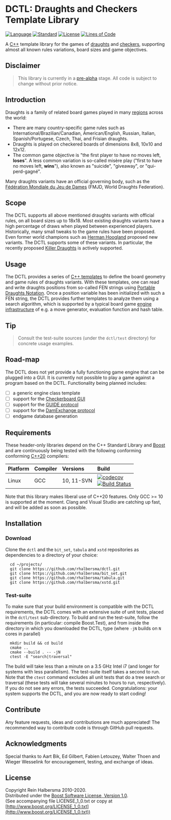 # DCTL: Draughts and Checkers Template Library

[![Language](https://img.shields.io/badge/language-C++-blue.svg)](https://isocpp.org/)
[![Standard](https://img.shields.io/badge/c%2B%2B-20-blue.svg)](https://en.wikipedia.org/wiki/C%2B%2B#Standardization)
[![License](https://img.shields.io/badge/license-Boost-blue.svg)](https://opensource.org/licenses/BSL-1.0)
[![Lines of Code](https://tokei.rs/b1/github/rhalbersma/dctl?category=code)](https://github.com/rhalbersma/dctl)

A [C++](http://isocpp.org) template library for the games of [draughts](http://en.wikipedia.org/wiki/Draughts) and [checkers](http://en.wikipedia.org/wiki/Checkers_(disambiguation)), supporting almost all known rules variations, board sizes and game objectives.

## Disclaimer

> This library is currently in a [pre-alpha](https://en.wikipedia.org/wiki/Software_release_life_cycle#Pre-alpha) stage. All code is subject to change without prior notice.

## Introduction

Draughts is a family of related board games played in many [regions](http://alemanni.pagesperso-orange.fr/geography.html) across the world:

* There are many country-specific game rules such as International/Brazilian/Canadian, American/English, Russian, Italian, Spanish/Portugese, Czech, Thai, and Frisian draughts.
* Draughts is played on checkered boards of dimensions 8x8, 10x10 and 12x12.
* The common game objective is "the first player to have no moves left, **loses**". A less common variation is so-called misère play ("first to have no moves left, **wins**"), also known as "suicide", "giveaway", or "qui-perd-gagné".

Many draughts variants have an official governing body, such as the [Fédération Mondiale du Jeu de Dames](htpp://fmjd.org) (FMJD, World Draughts Federation).

## Scope

The DCTL supports all above mentioned draughts variants with official rules, on all board sizes up to 18x18. Most existing draughts variants have a high percentage of draws when played between experienced players. Historically, many small tweaks to the game rules have been proposed. Even former world champions such as [Herman Hoogland](http://en.wikipedia.org/wiki/Herman_Hoogland) proposed new variants. The DCTL supports some of these variants. In particular, the recently proposed [Killer Draughts](http://www.killerdraughts.org/) is actively supported.

## Usage

The DCTL provides a series of [C++ templates](http://en.wikipedia.org/wiki/Template_(C%2B%2B)) to define the board geometry and game rules of draughts variants. With these templates, one can read and write draughts positions from so-called FEN strings using [Portable Draughts Notation](http://www.10x10.dse.nl/pdn/introduction.html). Once a position variable has been initialized with such a FEN string, the DCTL provides further templates to analyze them using a search algorithm, which is supported by a typical board game [engine infrastructure](http://chessprogramming.wikispaces.com/) of e.g. a move generator, evaluation function and hash table.

## Tip

> Consult the test-suite sources (under the `dctl/test` directory) for concrete usage examples.

## Road-map

The DCTL does not yet provide a fully functioning game engine that can be plugged into a GUI. It is currently not possible to play a game against a program based on the DCTL. Functionality being planned includes:

* [ ] a generic engine class template
* [ ] support for the [Checkerboard GUI](http://www.fierz.ch/cbdeveloper.php)
* [ ] support for the [GUIDE protocol](http://laatste.info/bb3/download/file.php?id=864)
* [ ] support for the [DamExchange protocol](http://www.mesander.nl/damexchange/edxpmain.htm)
* [ ] endgame database generation

## Requirements

These header-only libraries depend on the C++ Standard Library and [Boost](http://boost.org) and are continuously being tested with the following conforming conforming [C++20](http://www.open-std.org/jtc1/sc22/wg21/prot/14882fdis/n4860.pdf) compilers:

| Platform | Compiler | Versions | Build |
| :------- | :------- | :------- | :---- |
| Linux    | GCC | 10, 11-SVN | [![codecov](https://codecov.io/gh/rhalbersma/dctl/branch/master/graph/badge.svg)](https://codecov.io/gh/rhalbersma/dctl) <br> [![Build Status](https://travis-ci.org/rhalbersma/dctl.svg)](https://travis-ci.org/rhalbersma/dctl) |

Note that this library makes liberal use of C++20 features. Only GCC >= 10 is supported at the moment. Clang and Visual Studio are catching up fast, and will be added as soon as possible.

## Installation

### Download

Clone the `dctl` and the `bit_set`, `tabula` and `xstd` repositories as dependencies to a directory of your choice:

      cd ~/projects/ 
      git clone https://github.com/rhalbersma/dctl.git
      git clone https://github.com/rhalbersma/bit_set.git
      git clone https://github.com/rhalbersma/tabula.git
      git clone https://github.com/rhalbersma/xstd.git

### Test-suite

To make sure that your build environment is compatible with the DCTL requirements, the DCTL comes with an extensive suite of unit tests, placed in the `dctl/test` sub-directory. To build and run the test-suite, follow the requirements (in particular: compile Boost.Test), and from inside the directory in which you downloaded the DCTL, type (where `-jN` builds on `N` cores in parallel)

      mkdir build && cd build
      cmake ..
      cmake --build . -- -jN
      ctest -E "search|traversal"

The build will take less than a minute on a 3.5 GHz Intel i7 (and longer for systems with less parallelism). The test-suite itself takes a second to run. Note that the `ctest` command excludes all unit tests that do a tree search or traversal (these tests will take several minutes to hours to run, respectively). If you do not see any errors, the tests succeeded. Congratulations: your system supports the DCTL, and you are now ready to start coding!

## Contribute

Any feature requests, ideas and contributions are much appreciated! The recommended way to contribute code is through GitHub pull requests.

## Acknowledgments

Special thanks to Aart Bik, Ed Gilbert, Fabien Letouzey, Walter Thoen and Wieger Wesselink for encouragement, testing, and exchange of ideas.

## License

Copyright Rein Halbersma 2010-2020.  
Distributed under the [Boost Software License, Version 1.0](http://www.boost.org/users/license.html).  
(See accompanying file LICENSE_1_0.txt or copy at [http://www.boost.org/LICENSE_1_0.txt](http://www.boost.org/LICENSE_1_0.txt))
